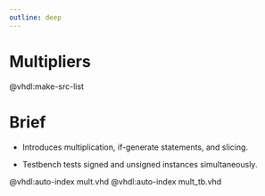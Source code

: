 ```yaml
---
outline: deep
---
```

# Multipliers

@vhdl:make-src-list

# Brief

- Introduces multiplication, if-generate statements, and slicing.

- Testbench tests signed and unsigned instances simultaneously.

@vhdl:auto-index mult.vhd
@vhdl:auto-index mult_tb.vhd